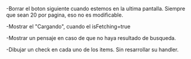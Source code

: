 -Borrar el boton siguiente cuando estemos en la ultima pantalla.
Siempre que sean 20 por pagina, eso no es modificable.

-Mostrar el "Cargando", cuando el isFetching=true

-Mostrar un pensaje en caso de que no haya resultado de busqueda.

-Dibujar un check en cada uno de los items. Sin resarrollar su handler.